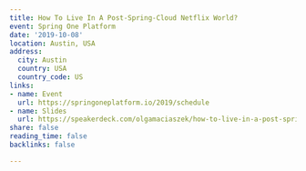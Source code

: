 ```yaml
---
title: How To Live In A Post-Spring-Cloud Netflix World?
event: Spring One Platform
date: '2019-10-08'
location: Austin, USA
address:
  city: Austin
  country: USA
  country_code: US
links:
- name: Event
  url: https://springoneplatform.io/2019/schedule
- name: Slides
  url: https://speakerdeck.com/olgamaciaszek/how-to-live-in-a-post-spring-cloud-netflix-world-spring-one-platform-2019
share: false
reading_time: false
backlinks: false

---
```

